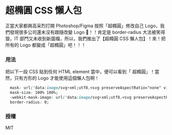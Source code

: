 # 超橢圓 CSS 懶人包

正當大家都興高采烈打開 Photoshop/Figma 按照「超橢圓」修改自己 Logo，我們發現很多公司還未沒有跟隨改變 Logo 🥺！！肯定是 border-radius 大法被笑得狠，IT 部門又未收到新圖檔，所以，我們推出了【超橢圓 CSS 懶人包】！來！把所有的 Logo 都變成「超橢圓」吧！！！

### 用法

把以下一段 CSS 貼到任何 HTML element 當中，便可以看到「 超橢圓」！當然，只有方形的 Logo 才能使用這個懶人包啊！

```css
  mask: url('data:image/svg+xml;utf8,<svg preserveAspectRatio="none" viewBox="0 0 200 200" xmlns="http://www.w3.org/2000/svg"><path d="M 0, 100 C 0, 23 23, 0 100, 0 S 200, 23 200, 100 177, 200 100, 200 0, 177 0, 100" fill="white"></path></svg>');
  mask-size: 100% 100%;
  -webkit-mask-image: url('data:image/svg+xml;utf8,<svg preserveAspectRatio="none" viewBox="0 0 200 200" xmlns="http://www.w3.org/2000/svg"><path d="M 0, 100 C 0, 23 23, 0 100, 0 S 200, 23 200, 100 177, 200 100, 200 0, 177 0, 100" fill="white"></path></svg>');
  border-radius: 0;
```

### 授權

MIT
